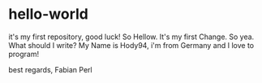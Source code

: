 # hello-world
it's my first repository, good luck!
So Hellow. It's my first Change. So yea. What should I write? My Name is Hody94, i'm from Germany and I love to program!

best regards,
Fabian Perl
